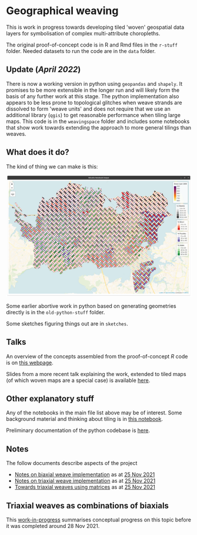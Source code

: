 # Geographical weaving
This is work in progress towards developing tiled 'woven' geospatial data layers for symbolisation of complex multi-attribute choropleths.  

The original proof-of-concept code is in R and Rmd files in the `r-stuff` folder. Needed datasets to run the code are in the `data` folder.

## **Update** (*April 2022*) 
There is now a working version in python using `geopandas` and `shapely`. It promises to be more extensible in the longer run and will likely form the basis of any further work at this stage. The python implementation also appears to be less prone to topological glitches when weave strands are dissolved to form 'weave units' and does not require that we use an additional library (`qgis`) to get reasonable performance when tiling large maps. This code is in the `weavingspace` folder and includes some notebooks that show work towards extending the approach to more general tilings than weaves.

## What does it do?
The kind of thing we can make is this:

![a weave map](example.png)

Some earlier abortive work in python based on generating geometries directly is in the `old-python-stuff` folder.

Some sketches figuring things out are in `sketches`.

## Talks
An overview of the concepts assembled from the proof-of-concept _R_ code is on [this webpage](https://dosull.github.io/weaving-space/NZCS-Nov-2021/make-weave-map.html).

Slides from a more recent talk explaining the work, extended to tiled maps (of which woven maps are a special case) is available [here](https://dosull.github.io/weaving-space/NZCS-Aug-2022/slides/).

## Other explanatory stuff
Any of the notebooks in the main file list above may be of interest. Some background material and thinking about tiling is in [this notebook](notes-on-tiling-april-2022.ipynb).

Preliminary documentation of the python codebase is [here](https://dosull.github.io/weaving-space/doc/weavingspace/).

## Notes
The follow documents describe aspects of the project

+ [Notes on biaxial weave implementation](https://dosull.github.io/weaving-space/notes/notes-on-biaxial-weave-implementation.html) as at [25 Nov 2021](https://github.com/DOSull/weaving-space/commit/735c6a828f682c52afd0fddf3570ce5fa4badaf3)
+ [Notes on triaxial weave implementation](https://dosull.github.io/weaving-space/notes/notes-on-triaxial-weave-implementation.html) as at [25 Nov 2021](https://github.com/DOSull/weaving-space/commit/735c6a828f682c52afd0fddf3570ce5fa4badaf3)
+ [Towards triaxial weaves using matrices](https://dosull.github.io/weaving-space/notes/towards-triaxial-weaves-using-matrices.html) as at [25 Nov 2021](https://github.com/DOSull/weaving-space/commit/735c6a828f682c52afd0fddf3570ce5fa4badaf3)

## Triaxial weaves as combinations of biaxials
This [work-in-progress](https://dosull.github.io/weaving-space/code-junkyard/three-way-matrices.html) summarises conceptual progress on this topic before it was completed around 28 Nov 2021.
